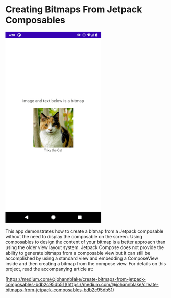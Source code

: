 # Creating Bitmaps From Jetpack Composables

<img src="https://github.com/JohannBlake/bitmap-from-composable/blob/main/images/screenshot.png" width="300" height="600">

This app demonstrates how to create a bitmap from a Jetpack composable without the need to display the composable on the screen. Using composables to design the content of your bitmap is a better approach than using the older view layout system. Jetpack Compose does not provide the ability to generate bitmaps from a composable view but it can still be accomplished by using a standard view and embedding a ComposeView inside and then creating a bitmap from the compose view. For details on this project, read the accompanying article at:

[https://medium.com/@johannblake/create-bitmaps-from-jetpack-composables-bdb2c95db51](https://medium.com/@johannblake/create-bitmaps-from-jetpack-composables-bdb2c95db51)